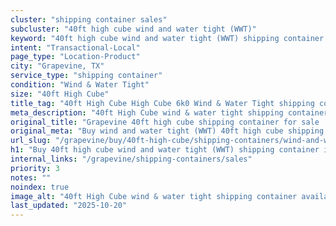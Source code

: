 ```yaml
---
cluster: "shipping container sales"
subcluster: "40ft high cube wind and water tight (WWT)"
keyword: "40ft high cube wind and water tight (WWT) shipping container for sale Grapevine, TX"
intent: "Transactional-Local"
page_type: "Location-Product"
city: "Grapevine, TX"
service_type: "shipping container"
condition: "Wind & Water Tight"
size: "40ft High Cube"
title_tag: "40ft High Cube High Cube 6k0 Wind & Water Tight shipping container Sales in Grapevine | LC Container"
meta_description: "40ft High Cube wind & water tight shipping container sales in Grapevine. High cube containers with extra height. Fast delivery, competitive pricing. Serving shipping containers area. Quote ID: PNJ. Call (214) 524-4168 for your free quote today."
original_title: "Grapevine 40ft high cube shipping container for sale | LC"
original_meta: "Buy wind and water tight (WWT) 40ft high cube shipping container sale with local delivery in Grapevine, TX. LC Container — local Since 2003. Request a fast quote today."
url_slug: "/grapevine/buy/40ft-high-cube/shipping-containers/wind-and-water-tight-wwt"
h1: "Buy 40ft high cube wind and water tight (WWT) shipping container in Grapevine"
internal_links: "/grapevine/shipping-containers/sales"
priority: 3
notes: ""
noindex: true
image_alt: "40ft High Cube wind & water tight shipping container available for delivery in Grapevine"
last_updated: "2025-10-20"
---
```


<!-- TODO: Add unique city/inventory copy, images, and internal links here. -->

